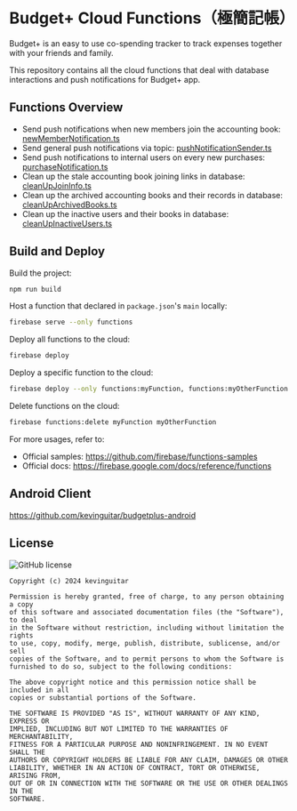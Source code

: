 # Budget+ Cloud Functions（極簡記帳）
Budget+ is an easy to use co-spending tracker to track expenses together with your friends and family.

This repository contains all the cloud functions that deal with database interactions and
push notifications for Budget+ app.

## Functions Overview
- Send push notifications when new members join the accounting book: [newMemberNotification.ts](functions/src/newMemberNotification.ts)
- Send general push notifications via topic: [pushNotificationSender.ts](functions/src/pushNotificationSender.ts)
- Send push notifications to internal users on every new purchases: [purchaseNotification.ts](functions/src/purchaseNotification.ts)
- Clean up the stale accounting book joining links in database: [cleanUpJoinInfo.ts](functions/src/cleanUpJoinInfo.ts)
- Clean up the archived accounting books and their records in database: [cleanUpArchivedBooks.ts](functions/src/cleanUpArchivedBooks.ts)
- Clean up the inactive users and their books in database: [cleanUpInactiveUsers.ts](functions/src/cleanUpInactiveUsers.ts)

## Build and Deploy

Build the project:
```bash
npm run build
```

Host a function that declared in `package.json`'s `main` locally:
```bash
firebase serve --only functions
```

Deploy all functions to the cloud:
```bash
firebase deploy
```

Deploy a specific function to the cloud:
```bash
firebase deploy --only functions:myFunction, functions:myOtherFunction
```

Delete functions on the cloud:
```bash
firebase functions:delete myFunction myOtherFunction
```

For more usages, refer to:
- Official samples: https://github.com/firebase/functions-samples
- Official docs: https://firebase.google.com/docs/reference/functions

## Android Client
https://github.com/kevinguitar/budgetplus-android

## License
![GitHub license](https://img.shields.io/badge/license-MIT-blue.svg)
```
Copyright (c) 2024 kevinguitar

Permission is hereby granted, free of charge, to any person obtaining a copy
of this software and associated documentation files (the "Software"), to deal
in the Software without restriction, including without limitation the rights
to use, copy, modify, merge, publish, distribute, sublicense, and/or sell
copies of the Software, and to permit persons to whom the Software is
furnished to do so, subject to the following conditions:

The above copyright notice and this permission notice shall be included in all
copies or substantial portions of the Software.

THE SOFTWARE IS PROVIDED "AS IS", WITHOUT WARRANTY OF ANY KIND, EXPRESS OR
IMPLIED, INCLUDING BUT NOT LIMITED TO THE WARRANTIES OF MERCHANTABILITY,
FITNESS FOR A PARTICULAR PURPOSE AND NONINFRINGEMENT. IN NO EVENT SHALL THE
AUTHORS OR COPYRIGHT HOLDERS BE LIABLE FOR ANY CLAIM, DAMAGES OR OTHER
LIABILITY, WHETHER IN AN ACTION OF CONTRACT, TORT OR OTHERWISE, ARISING FROM,
OUT OF OR IN CONNECTION WITH THE SOFTWARE OR THE USE OR OTHER DEALINGS IN THE
SOFTWARE.
```
